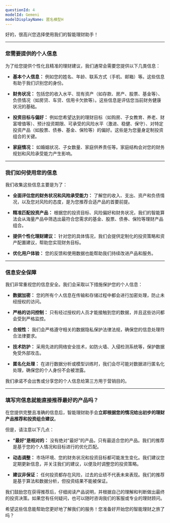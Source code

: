 ```yaml
---
questionId: 4
modelId: Gemeni
modelDisplayName: 匿名模型H
---
```

好的，很高兴您选择使用我们的智能理财助手！

---

### 您需要提供的个人信息

为了给您提供个性化且精准的理财建议，我们通常会需要您提供以下几类信息：

- **基本个人信息：** 例如您的姓名、年龄、联系方式（手机、邮箱）等。这些信息有助于我们识别您的身份。
    
- **财务状况：** 包括您的收入水平、现有资产（如存款、房产、股票、基金等）、负债情况（如房贷、车贷、信用卡欠款等）。这些信息是评估您当前财务健康状况的基础。
    
- **投资目标与偏好：** 例如您希望达到的理财目标（如购房、子女教育、养老、财富增值等）、预计投资期限、可承受的风险水平（激进、稳健、保守）、对特定投资产品（如股票、债券、基金、保险等）的偏好。这些是为您量身定制投资组合的关键。
    
- **家庭情况：** 如婚姻状况、子女数量、家庭供养责任等。家庭结构会对您的财务规划和风险承受能力产生影响。
    

---

### 我们如何使用您的信息

我们收集这些信息主要是为了：

- **全面评估您的财务状况和风险承受能力：** 了解您的收入、支出、资产和负债情况，以及您对风险的态度，是为您推荐合适产品的首要前提。
    
- **精准匹配投资产品：** 根据您的投资目标、风险偏好和财务状况，我们的智能算法会从海量产品中筛选出最符合您需求的基金、股票、债券、保险等理财产品组合。
    
- **提供个性化理财建议：** 针对您的具体情况，我们会提供定制化的投资策略和资产配置建议，帮助您实现财务目标。
    
- **优化用户体验：** 您的反馈和使用数据也能帮助我们持续改进产品和服务。
    

---

### 信息安全保障

我们非常重视您的信息安全。我们会采取以下措施保护您的个人信息：

- **数据加密：** 您的所有个人信息在传输和存储过程中都会进行加密处理，防止未经授权的访问。
    
- **严格的访问控制：** 只有经过授权的人员才能接触到您的数据，并且这些访问都会受到严格监控。
    
- **合规性：** 我们会严格遵守相关的数据隐私保护法律法规，确保您的信息处理符合法律要求。
    
- **技术防护：** 采用先进的网络安全技术，如防火墙、入侵检测系统等，保护数据免受外部攻击。
    
- **匿名化处理：** 在进行数据分析或模型训练时，我们会尽可能对数据进行匿名化处理，确保您的个人身份不会被泄露。
    

我们承诺不会出售或分享您的个人信息给第三方用于营销目的。

---

### 填写完信息就能直接推荐最好的产品吗？

在您提供完整且准确的信息后，智能理财助手会**立即根据您的情况给出初步的理财产品推荐和投资组合建议**。

但是，请注意以下几点：

- **“最好”是相对的：** 没有绝对“最好”的产品，只有最适合您的产品。我们的推荐是基于您的个人情况和目标进行的优化匹配。
    
- **动态调整：** 市场环境、您的财务状况和投资目标都可能发生变化。我们建议您定期更新信息，并关注我们的建议，以便及时调整您的投资策略。
    
- **建议非保证：** 任何投资都存在风险，过去的业绩不代表未来表现。我们的推荐是基于算法和数据分析，但投资结果不能被保证。
    

我们鼓励您在获得推荐后，仔细阅读产品说明，并根据自己的理解和判断做出最终的投资决策。如果您有任何疑问，也可以随时咨询我们的客服或专业的理财顾问。

希望这些信息能帮助您更好地了解我们的服务！您准备好开始您的智能理财之旅了吗？